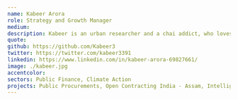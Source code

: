 ```yaml
---
name: Kabeer Arora
role: Strategy and Growth Manager
medium: 
description: Kabeer is an urban researcher and a chai addict, who loves to find simple ways of communicating seemingly complex research knowledge and data sets with different citizen groups. In his free time, he likes to walk the narrow streets of old city areas or hike amidst nature and sometimes sketches, reads, and binge-watches mind-numbing series.
quote: 
github: https://github.com/Kabeer3
twitter: https://twitter.com/kabeer3391
linkedin: https://www.linkedin.com/in/kabeer-arora-69827661/
image: ./kabeer.jpg
accentcolor: 
sectors: Public Finance, Climate Action
projects: Public Procurements, Open Contracting India - Assam, Intelligent Data Solution for Disaster Risk Reduction,Open Contracting India - Himachal Pradesh
---
```

